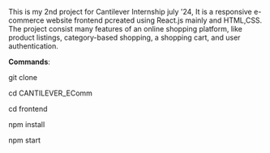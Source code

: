 This is my 2nd project for Cantilever Internship july '24, It is a responsive e-commerce website frontend pcreated using React.js mainly and HTML,CSS. The project consist many features of an online shopping platform, like product listings, category-based shopping, a shopping cart, and user authentication. 


**Commands**:

git clone 

cd CANTILEVER_EComm

cd frontend

npm install

npm start
